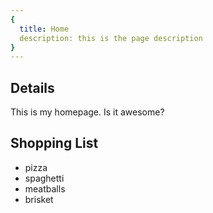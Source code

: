 ```yaml
---
{
  title: Home
  description: this is the page description
}
---
```


## Details

This is my homepage. Is it awesome?

## Shopping List

- pizza
- spaghetti
- meatballs
- brisket
